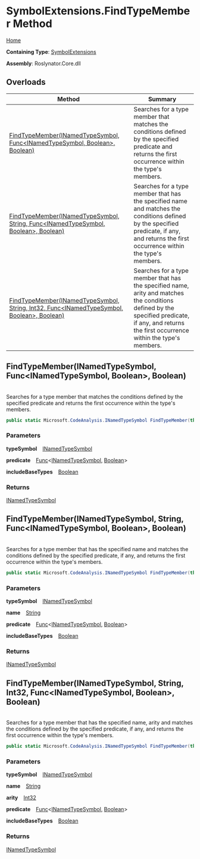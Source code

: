 # SymbolExtensions\.FindTypeMember Method

[Home](../../../README.md)

**Containing Type**: [SymbolExtensions](../README.md)

**Assembly**: Roslynator\.Core\.dll

## Overloads

| Method | Summary |
| ------ | ------- |
| [FindTypeMember(INamedTypeSymbol, Func\<INamedTypeSymbol, Boolean>, Boolean)](#Roslynator_SymbolExtensions_FindTypeMember_Microsoft_CodeAnalysis_INamedTypeSymbol_System_Func_Microsoft_CodeAnalysis_INamedTypeSymbol_System_Boolean__System_Boolean_) | Searches for a type member that matches the conditions defined by the specified predicate and returns the first occurrence within the type's members\. |
| [FindTypeMember(INamedTypeSymbol, String, Func\<INamedTypeSymbol, Boolean>, Boolean)](#Roslynator_SymbolExtensions_FindTypeMember_Microsoft_CodeAnalysis_INamedTypeSymbol_System_String_System_Func_Microsoft_CodeAnalysis_INamedTypeSymbol_System_Boolean__System_Boolean_) | Searches for a type member that has the specified name and matches the conditions defined by the specified predicate, if any, and returns the first occurrence within the type's members\. |
| [FindTypeMember(INamedTypeSymbol, String, Int32, Func\<INamedTypeSymbol, Boolean>, Boolean)](#Roslynator_SymbolExtensions_FindTypeMember_Microsoft_CodeAnalysis_INamedTypeSymbol_System_String_System_Int32_System_Func_Microsoft_CodeAnalysis_INamedTypeSymbol_System_Boolean__System_Boolean_) | Searches for a type member that has the specified name, arity and matches the conditions defined by the specified predicate, if any, and returns the first occurrence within the type's members\. |

## FindTypeMember\(INamedTypeSymbol, Func\<INamedTypeSymbol, Boolean>, Boolean\) <a id="Roslynator_SymbolExtensions_FindTypeMember_Microsoft_CodeAnalysis_INamedTypeSymbol_System_Func_Microsoft_CodeAnalysis_INamedTypeSymbol_System_Boolean__System_Boolean_"></a>

\
Searches for a type member that matches the conditions defined by the specified predicate and returns the first occurrence within the type's members\.

```csharp
public static Microsoft.CodeAnalysis.INamedTypeSymbol FindTypeMember(this Microsoft.CodeAnalysis.INamedTypeSymbol typeSymbol, Func<Microsoft.CodeAnalysis.INamedTypeSymbol, bool> predicate, bool includeBaseTypes = false)
```

### Parameters

**typeSymbol** &ensp; [INamedTypeSymbol](https://docs.microsoft.com/en-us/dotnet/api/microsoft.codeanalysis.inamedtypesymbol)

**predicate** &ensp; [Func](https://docs.microsoft.com/en-us/dotnet/api/system.func-2)\<[INamedTypeSymbol](https://docs.microsoft.com/en-us/dotnet/api/microsoft.codeanalysis.inamedtypesymbol), [Boolean](https://docs.microsoft.com/en-us/dotnet/api/system.boolean)>

**includeBaseTypes** &ensp; [Boolean](https://docs.microsoft.com/en-us/dotnet/api/system.boolean)

### Returns

[INamedTypeSymbol](https://docs.microsoft.com/en-us/dotnet/api/microsoft.codeanalysis.inamedtypesymbol)

## FindTypeMember\(INamedTypeSymbol, String, Func\<INamedTypeSymbol, Boolean>, Boolean\) <a id="Roslynator_SymbolExtensions_FindTypeMember_Microsoft_CodeAnalysis_INamedTypeSymbol_System_String_System_Func_Microsoft_CodeAnalysis_INamedTypeSymbol_System_Boolean__System_Boolean_"></a>

\
Searches for a type member that has the specified name and matches the conditions defined by the specified predicate, if any, and returns the first occurrence within the type's members\.

```csharp
public static Microsoft.CodeAnalysis.INamedTypeSymbol FindTypeMember(this Microsoft.CodeAnalysis.INamedTypeSymbol typeSymbol, string name, Func<Microsoft.CodeAnalysis.INamedTypeSymbol, bool> predicate = null, bool includeBaseTypes = false)
```

### Parameters

**typeSymbol** &ensp; [INamedTypeSymbol](https://docs.microsoft.com/en-us/dotnet/api/microsoft.codeanalysis.inamedtypesymbol)

**name** &ensp; [String](https://docs.microsoft.com/en-us/dotnet/api/system.string)

**predicate** &ensp; [Func](https://docs.microsoft.com/en-us/dotnet/api/system.func-2)\<[INamedTypeSymbol](https://docs.microsoft.com/en-us/dotnet/api/microsoft.codeanalysis.inamedtypesymbol), [Boolean](https://docs.microsoft.com/en-us/dotnet/api/system.boolean)>

**includeBaseTypes** &ensp; [Boolean](https://docs.microsoft.com/en-us/dotnet/api/system.boolean)

### Returns

[INamedTypeSymbol](https://docs.microsoft.com/en-us/dotnet/api/microsoft.codeanalysis.inamedtypesymbol)

## FindTypeMember\(INamedTypeSymbol, String, Int32, Func\<INamedTypeSymbol, Boolean>, Boolean\) <a id="Roslynator_SymbolExtensions_FindTypeMember_Microsoft_CodeAnalysis_INamedTypeSymbol_System_String_System_Int32_System_Func_Microsoft_CodeAnalysis_INamedTypeSymbol_System_Boolean__System_Boolean_"></a>

\
Searches for a type member that has the specified name, arity and matches the conditions defined by the specified predicate, if any, and returns the first occurrence within the type's members\.

```csharp
public static Microsoft.CodeAnalysis.INamedTypeSymbol FindTypeMember(this Microsoft.CodeAnalysis.INamedTypeSymbol typeSymbol, string name, int arity, Func<Microsoft.CodeAnalysis.INamedTypeSymbol, bool> predicate = null, bool includeBaseTypes = false)
```

### Parameters

**typeSymbol** &ensp; [INamedTypeSymbol](https://docs.microsoft.com/en-us/dotnet/api/microsoft.codeanalysis.inamedtypesymbol)

**name** &ensp; [String](https://docs.microsoft.com/en-us/dotnet/api/system.string)

**arity** &ensp; [Int32](https://docs.microsoft.com/en-us/dotnet/api/system.int32)

**predicate** &ensp; [Func](https://docs.microsoft.com/en-us/dotnet/api/system.func-2)\<[INamedTypeSymbol](https://docs.microsoft.com/en-us/dotnet/api/microsoft.codeanalysis.inamedtypesymbol), [Boolean](https://docs.microsoft.com/en-us/dotnet/api/system.boolean)>

**includeBaseTypes** &ensp; [Boolean](https://docs.microsoft.com/en-us/dotnet/api/system.boolean)

### Returns

[INamedTypeSymbol](https://docs.microsoft.com/en-us/dotnet/api/microsoft.codeanalysis.inamedtypesymbol)

